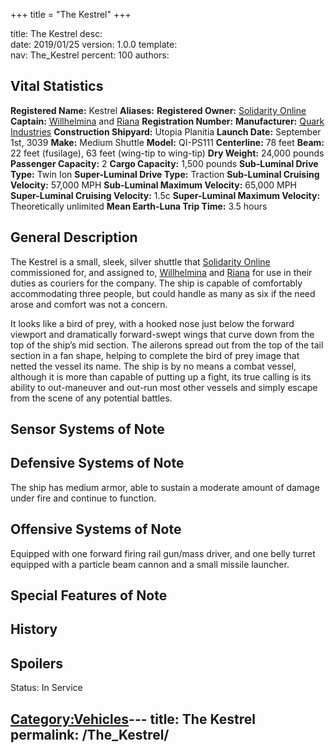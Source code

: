 +++
title = "The Kestrel"
+++

title:		The Kestrel
desc:		
date:		2019/01/25
version:	1.0.0
template:	
nav:		The_Kestrel
percent:	100
authors:	
## Vital Statistics

**Registered Name:** Kestrel
**Aliases:**
**Registered Owner:** [Solidarity
Online](Solidarity_Online "wikilink")
**Captain:** [Willhelmina](Willhelmina_Orlova "wikilink") and
[Riana](Riana_Shandra_Thorindal "wikilink")
**Registration Number:**
**Manufacturer:** [Quark Industries](Quark_Industries "wikilink")
**Construction Shipyard:** Utopia Planitia
**Launch Date:** September 1st, 3039
**Make:** Medium Shuttle
**Model:** QI-PS111
**Centerline:** 78 feet
**Beam:** 22 feet (fusilage), 63 feet (wing-tip to wing-tip)
**Dry Weight:** 24,000 pounds
**Passenger Capacity:** 2
**Cargo Capacity:** 1,500 pounds
**Sub-Luminal Drive Type:** Twin Ion
**Super-Luminal Drive Type:** Traction
**Sub-Luminal Cruising Velocity:** 57,000 MPH
**Sub-Luminal Maximum Velocity:** 65,000 MPH
**Super-Luminal Cruising Velocity:** 1.5c
**Super-Luminal Maximum Velocity:** Theoretically unlimited
**Mean Earth-Luna Trip Time:** 3.5 hours

## General Description

The Kestrel is a small, sleek, silver shuttle that [Solidarity
Online](Solidarity_Online "wikilink") commissioned for, and assigned to,
[Willhelmina](Willhelmina_Orlova "wikilink") and
[Riana](Riana_Shandra_Thorindal "wikilink") for use in their duties as
couriers for the company. The ship is capable of comfortably
accommodating three people, but could handle as many as six if the need
arose and comfort was not a concern.

It looks like a bird of prey, with a hooked nose just below the forward
viewport and dramatically forward-swept wings that curve down from the
top of the ship’s mid section. The ailerons spread out from the top of
the tail section in a fan shape, helping to complete the bird of prey
image that netted the vessel its name. The ship is by no means a combat
vessel, although it is more than capable of putting up a fight, its true
calling is its ability to out-maneuver and out-run most other vessels
and simply escape from the scene of any potential battles.

## Sensor Systems of Note

## Defensive Systems of Note

The ship has medium armor, able to sustain a moderate amount of damage
under fire and continue to function.

## Offensive Systems of Note

Equipped with one forward firing rail gun/mass driver, and one belly
turret equipped with a particle beam cannon and a small missile
launcher.

## Special Features of Note

## History

## Spoilers

<spoiler text="Status">Status: In Service</spoiler>

[Category:Vehicles](Category:Vehicles "wikilink")---
title: The Kestrel
permalink: /The_Kestrel/
---

